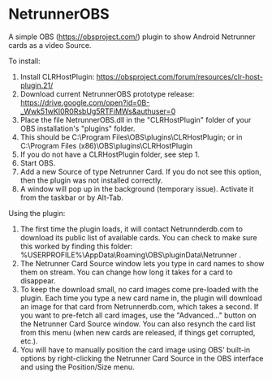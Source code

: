 # NetrunnerOBS

A simple OBS (https://obsproject.com/) plugin to show Android Netrunner cards as a video Source.

To install:
1. Install CLRHostPlugin: https://obsproject.com/forum/resources/clr-host-plugin.21/
2. Download current NetrunnerOBS prototype release: https://drive.google.com/open?id=0B-_Wwk51wKI0R0RsbUg5RTFiMWs&authuser=0
3. Place the file NetrunnerOBS.dll in the "CLRHostPlugin" folder of your OBS installation's "plugins" folder.
  1. This should be C:\Program Files\OBS\plugins\CLRHostPlugin; or in C:\Program Files (x86)\OBS\plugins\CLRHostPlugin
  2. If you do not have a CLRHostPlugin folder, see step 1.
4. Start OBS.
5. Add a new Source of type Netrunner Card. If you do not see this option, then the plugin was not installed correctly.
6. A window will pop up in the background (temporary issue). Activate it from the taskbar or by Alt-Tab. 

Using the plugin:
1. The first time the plugin loads, it will contact Netrunnderdb.com to download its public list of available cards. You can check to make sure this worked by finding this folder: %USERPROFILE%\AppData\Roaming\OBS\pluginData\Netrunner . 
2. The Netrunner Card Source window lets you type in card names to show them on stream. You can change how long it takes for a card to disappear.
3. To keep the download small, no card images come pre-loaded with the plugin. Each time you type a new card name in, the plugin will download an image for that card from Netrunnerdb.com, which takes a second. If you want to pre-fetch all card images, use the "Advanced..." button on the Netrunner Card Source window. You can also resynch the card list from this menu (when new cards are released, if things get corrupted, etc.).
4. You will have to manually position the card image using OBS' built-in options by right-clicking the Netrunner Card Source in the OBS interface and using the Position/Size menu.


